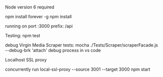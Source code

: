 Node version 6 required

npm install forever -g
npm install

running on port :3000
prefix: /api

Testing:
npm test

debug Virgin Media Scraper tests:
mocha ./Tests/Scraper/scraperFacade.js --debug-brk
'attach' debug process in vs code

Localhost SSL proxy

concurrently run
local-ssl-proxy --source 3001 --target 3000
npm start